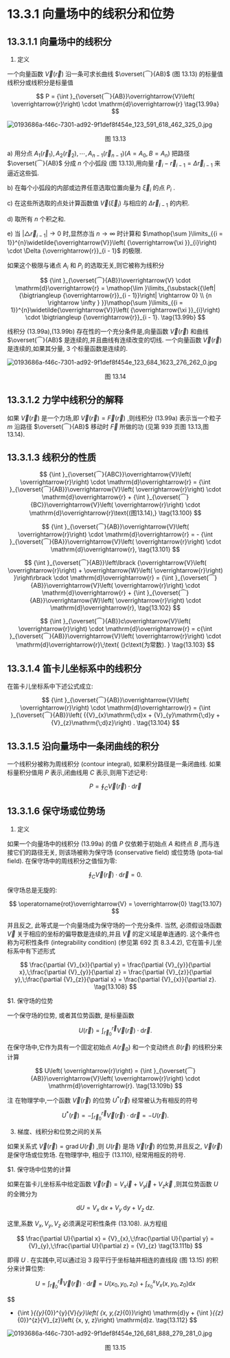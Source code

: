 # 13.3.1 向量场中的线积分和位势

## 13.3.1.1 向量场中的线积分

1. 定义

一个向量函数 $\overrightarrow{V}\left( \overrightarrow{r}\right)$ 沿一条可求长曲线 $\overset{⏜}{AB}$ (图 13.13) 的标量值线积分或线积分是标量值

$$
P = {\int }_{\overset{⏜}{AB}}\overrightarrow{V}\left( \overrightarrow{r}\right)  \cdot  \mathrm{d}\overrightarrow{r} \tag{13.99a}
$$

![0193686a-f46c-7301-ad92-9f1def8f454e_123_591_618_462_325_0.jpg](/images/0193686a-f46c-7301-ad92-9f1def8f454e_123_591_618_462_325_0.jpg)

<center>图 13.13</center>


a) 用分点 ${A}_{1}\left( {\overrightarrow{r}}_{1}\right) ,{A}_{2}\left( {\overrightarrow{r}}_{2}\right) ,\cdots ,{A}_{n - 1}\left( {\overrightarrow{r}}_{n - 1}\right) \left( {A = {A}_{0}, B = {A}_{n}}\right)$ 把路径 $\overset{⏜}{AB}$ 分成 $n$ 个小弧段 (图 13.13),用向量 ${\overrightarrow{r}}_{i} - {\overrightarrow{r}}_{i - 1} = \Delta {\overrightarrow{r}}_{i - 1}$ 来逼近这些弧.

b) 在每个小弧段的内部或边界任意选取位置向量为 ${\overrightarrow{\xi }}_{i}$ 的点 ${P}_{i}$ .

c) 在这些所选取的点处计算函数值 $\overrightarrow{V}\left( {\overrightarrow{\xi }}_{i}\right)$ 与相应的 $\Delta {\overrightarrow{r}}_{i - 1}$ 的内积.

d) 取所有 $n$ 个积之和.

e) 当 $\left| {\bigtriangleup {\overrightarrow{r}}_{i - 1}}\right|  \rightarrow  0$ 时,显然亦当 $n \rightarrow  \infty$ 时计算和 $\mathop{\sum }\limits_{{i = 1}}^{n}\widetilde{\overrightarrow{V}}\left( {\overrightarrow{\xi }}_{i}\right)  \cdot  \Delta {\overrightarrow{r}}_{i - 1}$ 的极限.

如果这个极限与诸点 ${A}_{i}$ 和 ${P}_{i}$ 的选取无关,则它被称为线积分

$$
{\int }_{\overset{⏜}{AB}}\overrightarrow{V} \cdot  \mathrm{d}\overrightarrow{r} = \mathop{\lim }\limits_{\substack{{\left| {\bigtriangleup {\overrightarrow{r}}_{i - 1}}\right|  \rightarrow  0} \\  {n \rightarrow  \infty } }}\mathop{\sum }\limits_{{i = 1}}^{n}\widetilde{\overrightarrow{V}}\left( {\overrightarrow{\xi }}_{i}\right)  \cdot  \bigtriangleup {\overrightarrow{r}}_{i - 1}. \tag{13.99b}
$$

线积分 (13.99a),(13.99b) 存在性的一个充分条件是,向量函数 $\overrightarrow{V}\left( \overrightarrow{r}\right)$ 和曲线 $\overset{⏜}{AB}$ 是连续的,并且曲线有连续改变的切线. 一个向量函数 $\overrightarrow{V}\left( \overrightarrow{r}\right)$ 是连续的,如果其分量, 3 个标量函数是连续的.

![0193686a-f46c-7301-ad92-9f1def8f454e_123_684_1623_276_262_0.jpg](/images/0193686a-f46c-7301-ad92-9f1def8f454e_123_684_1623_276_262_0.jpg)

<center>图 13.14</center>

## 13.3.1.2 力学中线积分的解释

如果 $\overrightarrow{V}\left( \overrightarrow{r}\right)$ 是一个力场,即 $\overrightarrow{V}\left( \overrightarrow{r}\right)  = \overrightarrow{F}\left( \overrightarrow{r}\right)$ ,则线积分 (13.99a) 表示当一个粒子 $m$ 沿路径 $\overset{⏜}{AB}$ 移动时 $\overrightarrow{F}$ 所做的功 (见第 939 页图 13.13,图 13.14).

## 13.3.1.3 线积分的性质

$$
{\int }_{\overset{⏜}{ABC}}\overrightarrow{V}\left( \overrightarrow{r}\right)  \cdot  \mathrm{d}\overrightarrow{r} = {\int }_{\overset{⏜}{AB}}\overrightarrow{V}\left( \overrightarrow{r}\right)  \cdot  \mathrm{d}\overrightarrow{r} + {\int }_{\overset{⏜}{BC}}\overrightarrow{V}\left( \overrightarrow{r}\right)  \cdot  \mathrm{d}\overrightarrow{r}\text{(图13.14),} \tag{13.100}
$$

$$
{\int }_{\overset{⏜}{AB}}\overrightarrow{V}\left( \overrightarrow{r}\right)  \cdot  \mathrm{d}\overrightarrow{r} =  - {\int }_{\overset{⏜}{BA}}\overrightarrow{V}\left( \overrightarrow{r}\right)  \cdot  \mathrm{d}\overrightarrow{r}, \tag{13.101}
$$

$$
{\int }_{\overset{⏜}{AB}}\left\lbrack  {\overrightarrow{V}\left( \overrightarrow{r}\right)  + \overrightarrow{W}\left( \overrightarrow{r}\right) }\right\rbrack   \cdot  \mathrm{d}\overrightarrow{r} = {\int }_{\overset{⏜}{AB}}\overrightarrow{V}\left( \overrightarrow{r}\right)  \cdot  \mathrm{d}\overrightarrow{r} + {\int }_{\overset{⏜}{AB}}\overrightarrow{W}\left( \overrightarrow{r}\right)  \cdot  \mathrm{d}\overrightarrow{r}, \tag{13.102}
$$

$$
{\int }_{\overset{⏜}{AB}}c\overrightarrow{V}\left( \overrightarrow{r}\right)  \cdot  \mathrm{d}\overrightarrow{r} = c{\int }_{\overset{⏜}{AB}}\overrightarrow{V}\left( \overrightarrow{r}\right)  \cdot  \mathrm{d}\overrightarrow{r}\;\text{ (}c\text{为常数). } \tag{13.103}
$$

## 13.3.1.4 笛卡儿坐标系中的线积分

在笛卡儿坐标系中下述公式成立:

$$
{\int }_{\overset{⏜}{AB}}\overrightarrow{V}\left( \overrightarrow{r}\right)  \cdot  \mathrm{d}\overrightarrow{r} = {\int }_{\overset{⏜}{AB}}\left( {{V}_{x}\mathrm{\;d}x + {V}_{y}\mathrm{\;d}y + {V}_{z}\mathrm{\;d}z}\right) . \tag{13.104}
$$

## 13.3.1.5 沿向量场中一条闭曲线的积分

一个线积分被称为周线积分 (contour integral), 如果积分路径是一条闭曲线. 如果标量积分值用 $P$ 表示,闭曲线用 $C$ 表示,则用下述记号:

$$
P = {\oint }_{C}\overrightarrow{V}\left( \overrightarrow{r}\right)  \cdot  \mathrm{d}\overrightarrow{r} \tag{13.105}
$$

## 13.3.1.6 保守场或位势场

1. 定义

如果一个向量场中的线积分 (13.99a) 的值 $P$ 仅依赖于初始点 $A$ 和终点 $B$ ,而与连接它们的路径无关, 则该场被称为保守场 (conservative field) 或位势场 (pota-tial field). 在保守场中的周线积分之值恒为零:

$$
{\oint }_{C}\overrightarrow{V}\left( \overrightarrow{r}\right)  \cdot  \mathrm{d}\overrightarrow{r} = 0. \tag{13.106}
$$

保守场总是无旋的:

$$
\operatorname{rot}\overrightarrow{V} = \overrightarrow{0} \tag{13.107}
$$

并且反之, 此等式是一个向量场成为保守场的一个充分条件. 当然, 必须假设场函数 $\overrightarrow{V}$ 关于相应的坐标的偏导数是连续的,并且 $\overrightarrow{V}$ 的定义域是单连通的. 这个条件也称为可积性条件 (integrability condition) (参见第 692 页 8.3.4.2), 它在笛卡儿坐标系中有下述形式

$$
\frac{\partial {V}_{x}}{\partial y} = \frac{\partial {V}_{y}}{\partial x},\;\frac{\partial {V}_{y}}{\partial z} = \frac{\partial {V}_{z}}{\partial y},\;\frac{\partial {V}_{z}}{\partial x} = \frac{\partial {V}_{x}}{\partial z}. \tag{13.108}
$$

$1. 保守场的位势

一个保守场的位势, 或者其位势函数, 是标量函数

$$
U\left( \overrightarrow{r}\right)  = {\int }_{{\overrightarrow{r}}_{0}}^{\overrightarrow{r}}\overrightarrow{V}\left( \overrightarrow{r}\right)  \cdot  \mathrm{d}\overrightarrow{r}. \tag{13.109a}
$$

在保守场中,它作为具有一个固定初始点 $A\left( {\overrightarrow{r}}_{0}\right)$ 和一个变动终点 $B\left( \overrightarrow{r}\right)$ 的线积分来计算

$$
U\left( \overrightarrow{r}\right)  = {\int }_{\overset{⏜}{AB}}\overrightarrow{V}\left( \overrightarrow{r}\right)  \cdot  \mathrm{d}\overrightarrow{r}. \tag{13.109b}
$$

注 在物理学中,一个函数 $\overrightarrow{V}\left( \overrightarrow{r}\right)$ 的位势 ${U}^{ * }\left( \overrightarrow{r}\right)$ 经常被认为有相反的符号

$$
{U}^{ * }\left( \overrightarrow{r}\right)  =  - {\int }_{{\overrightarrow{r}}_{0}}^{\overrightarrow{r}}\overrightarrow{V}\left( \overrightarrow{r}\right)  \cdot  \mathrm{d}\overrightarrow{r} =  - U\left( \overrightarrow{r}\right) . \tag{13.110}
$$

3. 梯度、线积分和位势之间的关系

如果关系式 $\overrightarrow{V}\left( \overrightarrow{r}\right)  = \operatorname{grad}U\left( \overrightarrow{r}\right)$ ,则 $U\left( \overrightarrow{r}\right)$ 是场 $\overrightarrow{V}\left( \overrightarrow{r}\right)$ 的位势,并且反之, $\overrightarrow{V}\left( \overrightarrow{r}\right)$ 是保守场或位势场. 在物理学中, 相应于 (13.110), 经常用相反的符号.

$1. 保守场中位势的计算

如果在笛卡儿坐标系中给定函数 $\overrightarrow{V}\left( \overrightarrow{r}\right)  = {V}_{x}\overrightarrow{i} + {V}_{y}\overrightarrow{j} + {V}_{z}\overrightarrow{k}$ ,则其位势函数 $U$ 的全微分为

$$
\mathrm{d}U = {V}_{x}\mathrm{\;d}x + {V}_{y}\mathrm{\;d}y + {V}_{z}\mathrm{\;d}z. \tag{13.111a}
$$

这里,系数 ${V}_{x},{V}_{y},{V}_{z}$ 必须满足可积性条件 (13.108). 从方程组

$$
\frac{\partial U}{\partial x} = {V}_{x},\;\frac{\partial U}{\partial y} = {V}_{y},\;\frac{\partial U}{\partial z} = {V}_{z} \tag{13.111b}
$$

即得 $U$ . 在实践中,可以通过沿 3 段平行于坐标轴并相连的直线段 (图 13.15) 的积分来计算位势:

$$
U = {\int }_{{\overrightarrow{r}}_{0}}^{\overrightarrow{r}}\overrightarrow{V}\left( \overrightarrow{r}\right)  \cdot  \mathrm{d}\overrightarrow{r} = U\left( {{x}_{0},{y}_{0},{z}_{0}}\right)  + {\int }_{{x}_{0}}^{x}{V}_{x}\left( {x,{y}_{0},{z}_{0}}\right) \mathrm{d}x
$$

$$
+ {\int }_{{y}_{0}}^{y}{V}_{y}\left( {x, y,{z}_{0}}\right) \mathrm{d}y + {\int }_{{z}_{0}}^{z}{V}_{z}\left( {x, y, z}\right) \mathrm{d}z. \tag{13.112}
$$

![0193686a-f46c-7301-ad92-9f1def8f454e_126_681_888_279_281_0.jpg](/images/0193686a-f46c-7301-ad92-9f1def8f454e_126_681_888_279_281_0.jpg)

<center>图 13.15</center>
